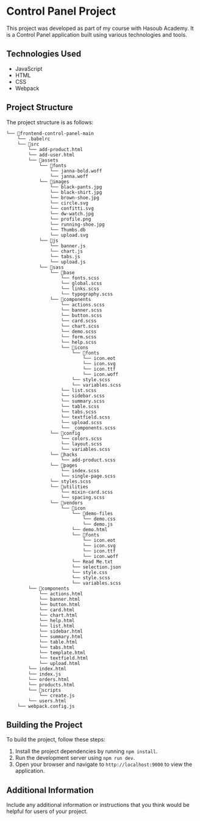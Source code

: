 # Control Panel Project

This project was developed as part of my course with Hasoub Academy. It is a Control Panel application built using various technologies and tools.

## Technologies Used

- JavaScript
- HTML
- CSS
- Webpack

## Project Structure

The project structure is as follows:

```
└── 📁frontend-control-panel-main
    └── .babelrc
    └── 📁src
        └── add-product.html
        └── add-user.html
        └── 📁assets
            └── 📁fonts
                └── janna-bold.woff
                └── janna.woff
            └── 📁images
                └── black-pants.jpg
                └── black-shirt.jpg
                └── brown-shoe.jpg
                └── circle.svg
                └── confitti.svg
                └── dw-watch.jpg
                └── profile.png
                └── running-shoe.jpg
                └── Thumbs.db
                └── upload.svg
            └── 📁js
                └── banner.js
                └── chart.js
                └── tabs.js
                └── upload.js
            └── 📁sass
                └── 📁base
                    └── fonts.scss
                    └── global.scss
                    └── links.scss
                    └── typography.scss
                └── 📁components
                    └── actions.scss
                    └── banner.scss
                    └── button.scss
                    └── card.scss
                    └── chart.scss
                    └── demo.scss
                    └── form.scss
                    └── help.scss
                    └── 📁icons
                        └── 📁fonts
                            └── icon.eot
                            └── icon.svg
                            └── icon.ttf
                            └── icon.woff
                        └── style.scss
                        └── variables.scss
                    └── list.scss
                    └── sidebar.scss
                    └── summary.scss
                    └── table.scss
                    └── tabs.scss
                    └── textfield.scss
                    └── upload.scss
                    └── _components.scss
                └── 📁config
                    └── colors.scss
                    └── layout.scss
                    └── variables.scss
                └── 📁hacks
                    └── add-product.scss
                └── 📁pages
                    └── index.scss
                    └── single-page.scss
                └── styles.scss
                └── 📁utilities
                    └── mixin-card.scss
                    └── spacing.scss
                └── 📁vendors
                    └── 📁icon
                        └── 📁demo-files
                            └── demo.css
                            └── demo.js
                        └── demo.html
                        └── 📁fonts
                            └── icon.eot
                            └── icon.svg
                            └── icon.ttf
                            └── icon.woff
                        └── Read Me.txt
                        └── selection.json
                        └── style.css
                        └── style.scss
                        └── variables.scss
        └── 📁components
            └── actions.html
            └── banner.html
            └── button.html
            └── card.html
            └── chart.html
            └── help.html
            └── list.html
            └── sidebar.html
            └── summary.html
            └── table.html
            └── tabs.html
            └── template.html
            └── textfield.html
            └── upload.html
        └── index.html
        └── index.js
        └── orders.html
        └── products.html
        └── 📁scripts
            └── create.js
        └── users.html
    └── webpack.config.js
```

## Building the Project

To build the project, follow these steps:

1. Install the project dependencies by running `npm install`.
2. Run the development server using `npm run dev`.
3. Open your browser and navigate to `http://localhost:9000` to view the application.

## Additional Information

Include any additional information or instructions that you think would be helpful for users of your project.
